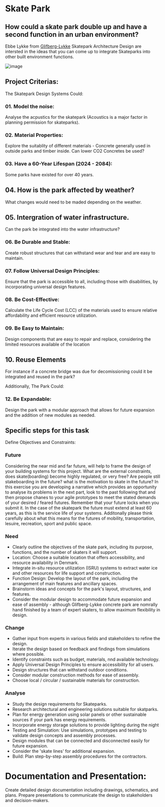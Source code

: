 # Skate Park

## How could a skate park double up and have a second function in an urban environment?

Ebbe Lykke from [Glifberg-Lykke](https://www.glifberglykke.com/) Skatepark Architecture Design are intersted in the ideas that you can come up to integrate Skateparks into other built environment functions. 

![image](https://github.com/timmcginley/Agile-Prototyping/assets/1415855/7c0f4c64-989e-4adf-96e9-221d9a44271a)


## Project Criterias: 

The Skatepark Design Systems Could:

### 01. Model the noise:
Analyse the acpustics for the skatepark (Acoustics is a major factor in planning permission for skateparks).

### 02. Material Properties:
Explore the suitablity of different materials - Concrete generally used in outside parks and timber inside. Can lower CO2 Concretes be used?

### 03. Have a 60-Year Lifespan (2024 - 2084):
Some parks have existed for over 40 years.

## 04. How is the park affected by weather?
What changes would need to be maded depending on the weather.

## 05. Intergration of water infrastructure.
Can the park be integrated into the water infrastructure?

### 06. Be Durable and Stable:
Create robust structures that can withstand wear and tear and are easy to maintain.

### 07. Follow Universal Design Principles:
Ensure that the park is accessible to all, including those with disabilities, by incorporating universal design features.

### 08. Be Cost-Effective:
Calculate the Life Cycle Cost (LCC) of the materials used to ensure relative affordability and efficient resource utilization.

### 09. Be Easy to Maintain:
Design components that are easy to repair and replace, considering the limited resources available of the location

## 10. Reuse Elements
For instance if a concrete bridge was due for decomissioning could it be integrated and reused in the park?


Additionally, The Park Could:

### 12. Be Expandable:
Design the park with a modular approach that allows for future expansion and the addition of new modules as needed.


## Specific steps for this task

Define Objectives and Constraints:

### Future
Considering the near mid and far future, will help to frame the design of your building systems for this project. What are the external constraints, does skate(boarding) become highly regulated, or very free? Are people still stakeboarding in the future? what is the motivation to skate in the future? In this exercise you are developing a narrative which provides an opportunity to analyse its problems in the next part, look to the past following that and then propose chanes to your agile prototypes to meet the stated demands of your desired / feared futures. Remember that your future locks when you submit it. In the case of the skatepark the future must extend at least 60 years, as this is the service life of your systems. Additonally please think carefully about what this means for the futures of mobility, transportation, lesuire, recreation, sport and public space.

### Need
* Clearly outline the objectives of the skate park, including its purpose, functions, and the number of skaters it will support.
* Location: Choose a suitable location that offers accessibility, and resource availability in Denmark.
* Integrate in-situ resource utilization (ISRU) systems to extract water ice and other resources for life support and construction.
* Function Design: Develop the layout of the park, including the arrangement of main features and ancillary spaces.
* Brainstorm ideas and concepts for the park's layout, structures, and features.
* Consider the modular design to accommodate future expansion and ease of assembly - although Glifberg-Lykke concrete park are nomrally hand finished by a team of expert skaters, to allow maximum flexibility in design.

### Change
* Gather input from experts in various fields and stakeholders to refine the design.
* Iterate the design based on feedback and findings from simulations where possible.
* Identify constraints such as budget, materials, nnd available technology.
* Apply Universal Design Principles to ensure accessibility for all users.
* Design structures that can withstand outdoor conditions.
* Consider modular construction methods for ease of assembly.
* Choose local / circular / sustainable materials for construction.

### Analyse
* Study the design requirements for Skateparks.
* Research architectural and engineering solutions suitable for skatparks.
* Plan for energy generation using solar panels or other sustainable sources if your park has energy requirements.
* Incorporate energy storage solutions to provide lighting during the night
* Testing and Simulation: Use simulations, prototypes and testing to validate design concepts and assembly processes.
* Design modules that can be connected and disconnected easily for future expansion.
* Consider the 'skate lines' for additional expansion.
* Build: Plan step-by-step assembly procedures for the contractors.

# Documentation and Presentation:
Create detailed design documentation including drawings, schematics, and plans.
Prepare presentations to communicate the design to stakeholders and decision-makers.

